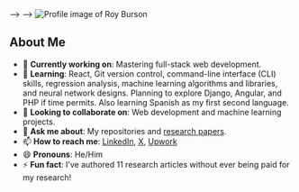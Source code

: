 <!--
**bursonskullz/Bursonskullz** is a ✨ _special_ ✨ repository because its `README.md` (this file) appears on your GitHub profile.
-->

<picture>
  <!source media="(prefers-color-scheme: dark)" srcset="YOUR-DARKMODE-IMAGE-URL"> -->
  <!source media="(prefers-color-scheme: light)" srcset="YOUR-LIGHTMODE-IMAGE-URL">-->
  <img alt="Profile image of Roy Burson" src="YOUR-VALID-IMAGE-URL">
</picture>

## About Me

- 🔭 **Currently working on**: Mastering full-stack web development.
- 🌱 **Learning**: React, Git version control, command-line interface (CLI) skills, regression analysis, machine learning algorithms and libraries, and neural network designs. Planning to explore Django, Angular, and PHP if time permits. Also learning Spanish as my first second language.
- 👯 **Looking to collaborate on**: Web development and machine learning projects.
- 💬 **Ask me about**: My repositories and [research papers](https://www.researchgate.net/profile/Roy-Burson-2).
- 📫 **How to reach me**: [LinkedIn](https://www.linkedin.com/in/roy-burson-047199343/), [X](https://x.com/burson_research), [Upwork](https://www.upwork.com/freelancers/~013a2d8e758f218f85)
- 😄 **Pronouns**: He/Him
- ⚡ **Fun fact**: I’ve authored 11 research articles without ever being paid for my research!

